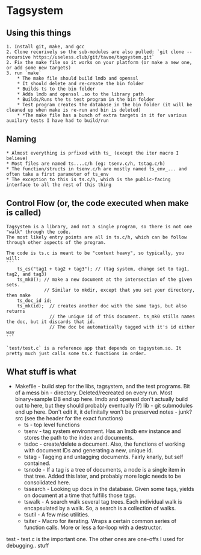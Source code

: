 

# Tagsystem

## Using this things

    1. Install git, make, and gcc
    2. Clone recurively so the sub-modules are also pulled: `git clone --recursive https://useless.club/git/tavoe/tagsystem.git`
    2. Fix the make file so it works on your platform (or make a new one, or add some new targets)
    3. run `make`
        * The make file should build lmdb and openssl
        * It should delete and re-create the bin folder
        * Builds ts to the bin folder
        * Adds lmdb and openssl .so to the library path
        * Builds/Runs the ts test program in the bin folder
        * Test program creates the database in the bin folder (it will be cleaned up when make is re-run and bin is deleted)
        * *The make file has a bunch of extra targets in it for various auxilary tests I have had to build/run

## Naming
    * Almost everything is prfixed with ts_ (except the iter macro I believe)
    * Most files are named ts....c/h (eg: tsenv.c/h, tstag.c/h)
    * The function/structs in tsenv.c/h are mostly named ts_env_... and often take a first parameter of ts_env
    * The exception to this is ts.c/h, which is the public-facing interface to all the rest of this thing

## Control Flow (or, the code executed when make is called)
    Tagsystem is a library, and not a single program, so there is not one "walk" through the code.
    The most likely entry points are all in ts.c/h, which can be follow through other aspects of the program.

    The code is ts.c is meant to be "context heavy", so typically, you will:
    ```
        ts_cs("tag1 + tag2 + tag3"); // (tag system, change set to tag1, tag2, and tag3)
        ts_mk0(); // make a new document at the intersection of the given sets.
                  // Similar to mkdir, except that you set your directory, then make
        ts_doc_id id;
        ts_mk(id);  // creates another doc with the same tags, but also returns 
                    // the unique id of this document. ts_mk0 stills names the doc, but it discards that id.
                    // The doc be automatically tagged with it's id either way
    ```

    `test/test.c` is a reference app that depends on tagsystem.so. It pretty much just calls some ts.c functions in order.

        
## What stuff is what

* Makefile - build step for the libs, tagsystem, and the test programs. Bit of a mess
bin - directory. Deleted/recreated on every run. Most binary+sample DB end up here. lmdb and openssl don't actually build out to here, but they should probably eventually (?)
lib - git submodules end up here. Don't edit it, it definitally won't be preserved
notes - junk?
src (see the header for the exact functions)
    * ts - top level functions
    * tsenv - tag system environment. Has an lmdb env instance and stores the path to the index and documents.
    * tsdoc - create/delete a document. Also, the functions of working with document IDs and generating a new, unique id.
    * tstag - Tagging and untagging documents. Fairly knarly, but self contained.
    * tsnode - If a tag is a tree of documents, a node is a single item in that tree. Added this later, and probably more logic needs to be consolidated here.
    * tssearch - Looking up docs in the database. Given some tags, yields on document at a time that fulfills those tags.
    * tswalk - A search walk several tag trees. Each individual walk is encapsulated by a walk. So, a search is a collection of walks.
    * tsutil - A few misc utilities.
    * tsiter - Macro for iterating. Wraps a certain common series of function calls. More or less a for-loop with a destructor.

test - test.c is the important one. The other ones are one-offs I used for debugging.. stuff
